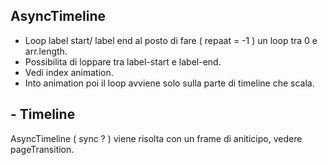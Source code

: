 ## AsyncTimeline
- Loop label start/ label end al posto di fare ( repaat = -1 ) un loop tra 0 e arr.length.
- Possibilita di loppare tra label-start e label-end.
- Vedi index animation.
- Into animation poi il loop avviene solo sulla parte di timeline che scala.


## - Timeline
AsyncTimeline ( sync ? ) viene risolta con un frame di aniticipo, vedere pageTransition.
